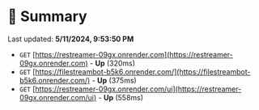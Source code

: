 # 📖 Summary
Last updated: **5/11/2024, 9:53:50 PM**

- `GET` [https://restreamer-09gx.onrender.com](https://restreamer-09gx.onrender.com) - **Up** (320ms)
- `GET` [https://filestreambot-b5k6.onrender.com/](https://filestreambot-b5k6.onrender.com/) - **Up** (375ms)
- `GET` [https://restreamer-09gx.onrender.com/ui](https://restreamer-09gx.onrender.com/ui) - **Up** (558ms)

